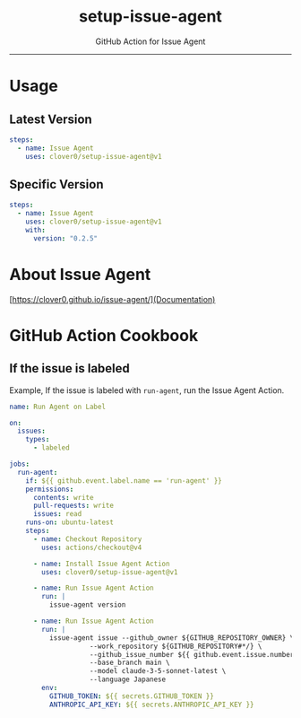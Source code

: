 <p align="center">
  <h1 align="center">setup-issue-agent</h1>
  <p align="center">GitHub Action for Issue Agent</p>
</p>

---

# Usage

## Latest Version

```yaml
steps:
  - name: Issue Agent
    uses: clover0/setup-issue-agent@v1
```

## Specific Version

```yaml
steps:
  - name: Issue Agent
    uses: clover0/setup-issue-agent@v1
    with:
      version: "0.2.5"
```

# About Issue Agent
[https://clover0.github.io/issue-agent/](Documentation)

# GitHub Action Cookbook

## If the issue is labeled
Example, If the issue is labeled with `run-agent`, run the Issue Agent Action.

```yml
name: Run Agent on Label

on:
  issues:
    types:
      - labeled

jobs:
  run-agent:
    if: ${{ github.event.label.name == 'run-agent' }}
    permissions:
      contents: write
      pull-requests: write
      issues: read
    runs-on: ubuntu-latest
    steps:
      - name: Checkout Repository
        uses: actions/checkout@v4

      - name: Install Issue Agent Action
        uses: clover0/setup-issue-agent@v1

      - name: Run Issue Agent Action
        run: |
          issue-agent version

      - name: Run Issue Agent Action
        run: |
          issue-agent issue --github_owner ${GITHUB_REPOSITORY_OWNER} \
                    --work_repository ${GITHUB_REPOSITORY#*/} \
                    --github_issue_number ${{ github.event.issue.number }} \
                    --base_branch main \
                    --model claude-3-5-sonnet-latest \
                    --language Japanese
        env:
          GITHUB_TOKEN: ${{ secrets.GITHUB_TOKEN }}
          ANTHROPIC_API_KEY: ${{ secrets.ANTHROPIC_API_KEY }}
```
